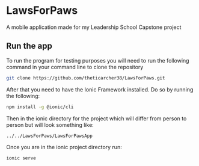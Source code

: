 # LawsForPaws
A mobile application made for my Leadership School Capstone project

## Run the app

To run the program for testing purposes you will need to run the following command in your command line to clone the repository

```bash
git clone https://github.com/theticarcher38/LawsForPaws.git
```

After that you need to have the Ionic Framework installed. Do so by running the following:

```bash
npm install -g @ionic/cli
```

Then in the ionic directory for the project which will differ from person to person but will look something like:

```bash
../../LawsForPaws/LawsForPawsApp
```

Once you are in the ionic project directory run:

```bash
ionic serve
```
